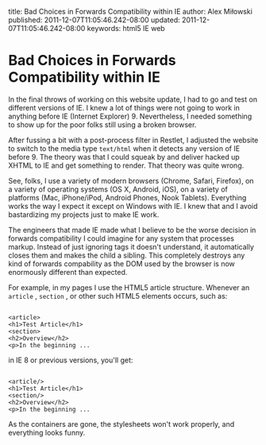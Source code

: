 title: Bad Choices in Forwards Compatibility within IE
author: Alex Miłowski
published: 2011-12-07T11:05:46.242-08:00
updated: 2011-12-07T11:05:46.242-08:00
keywords: html5
          IE
          web

# Bad Choices in Forwards Compatibility within IE



In the final throws of working on this website update, I had to go and test on different versions of IE.  I knew a lot of things were not going to work in anything before IE (Internet Explorer) 9.  Nevertheless, I needed something to show up for the poor folks still using a broken browser.

After fussing a bit with a post-process filter in Restlet, I adjusted the website to switch to the media type `text/html` when it detects any version of IE before 9.  The theory was that I could squeak by and deliver hacked up XHTML to IE and get something to render.  That theory was quite wrong. 

See, folks, I use a variety of modern browsers (Chrome, Safari, Firefox), on a variety of operating systems (OS X, Android, iOS), on a variety of platforms (Mac, iPhone/iPod, Android Phones, Nook Tablets).  Everything works the way I expect it except on Windows with IE.  I knew that and I avoid bastardizing my projects just to make IE work.

The engineers that made IE made what I believe to be the worse decision in forwards compatibility I could imagine for any system that processes markup.  Instead of just ignoring tags it doesn't understand, it automatically closes them and makes the child a sibling.  This completely destroys any kind of forwards compability as the DOM used by the browser is now enormously different than expected.

For example, in my pages I use the HTML5 article structure.  Whenever an `article` , `section` , or other such HTML5 elements occurs, such as:

```

<article>
<h1>Test Article</h1>
<section>
<h2>Overview</h2>
<p>In the beginning ...

```
in IE 8 or previous versions, you'll get:

```

<article/>
<h1>Test Article</h1>
<section/>
<h2>Overview</h2>
<p>In the beginning ...

```
As the containers are gone, the stylesheets won't work properly, and everything looks funny.





